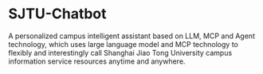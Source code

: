 # SJTU-Chatbot
A personalized campus intelligent assistant based on LLM, MCP and Agent technology, which uses large language model and MCP technology to flexibly and interestingly call Shanghai Jiao Tong University campus information service resources anytime and anywhere.
